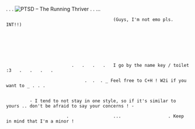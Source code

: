 .       .       .       ![PTSD – The Running Thriver](https://github.com/user-attachments/assets/ae923177-7df5-4f42-8be2-51c649666d10)        .        .    ...

                                             (Guys, I'm not emo pls. INT!!)







                             .   .   .   .   I go by the name key / toilet :3   .   .   .   .

                                  .  .  . _ Feel free to C+H ! W2i if you want to _ . . . 


             - I tend to not stay in one style, so if it's similar to yours .. don't be afraid to say your concerns ! -

                           .                 ...                  . Keep in mind that I'm a minor ! 
